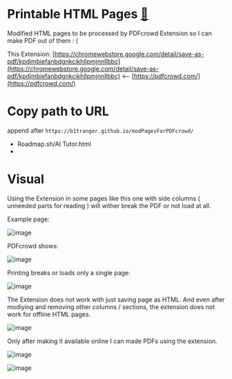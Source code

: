 # Printable HTML Pages [🔗](https://github.com/b1tranger/PrintableHTML)
Modified HTML pages to be processed by PDFcrowd Extension so I can make PDF out of them : (


This Extension: [https://chromewebstore.google.com/detail/save-as-pdf/kpdjmbiefanbdgnkcikhllpmjnnllbbc](https://chromewebstore.google.com/detail/save-as-pdf/kpdjmbiefanbdgnkcikhllpmjnnllbbc) <-- [https://pdfcrowd.com/](https://pdfcrowd.com/)

# Copy path to URL
append after `https://b1tranger.github.io/modPagesForPDFcrowd/`

- Roadmap.sh/AI Tutor.html
- 



# Visual
Using the Extension in some pages like this one with side columns ( unneeded parts for reading ) will wither break the PDF or not load at all.

Example page:

![image](https://github.com/user-attachments/assets/a92e62c3-0378-4a32-b9ac-840ac02c696b)

PDFcrowd shows:

![image](https://github.com/user-attachments/assets/1e2acbbd-6841-472a-86f0-a9bff8a02b7a)

Printing breaks or loads only a single page:

![image](https://github.com/user-attachments/assets/1b619ec7-7136-4a65-80ab-f7e44134947e)


The Extension does not work with just saving page as HTML. And even after modiying and removing other columns / sections, the extension does not work for offline HTML pages. 

![image](https://github.com/user-attachments/assets/2bbf775d-62c1-4130-b98e-f32ad6ebec8f)


Only after making it available online I can made PDFs using the extension.

![image](https://github.com/user-attachments/assets/31a48c00-cd6c-4bd3-b50e-9b98571d9c11)

![image](https://github.com/user-attachments/assets/f52b4a56-8bfe-4969-8467-26cfa487e494)


